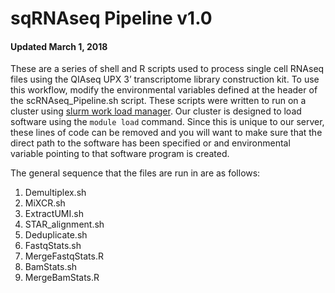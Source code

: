 # sqRNAseq Pipeline v1.0
#### Updated March 1, 2018
These are a series of shell and R scripts used to process single cell RNAseq files using the QIAseq UPX 3’ transcriptome library construction kit.  To use this workflow, modify the environmental variables defined at the header of the scRNAseq_Pipeline.sh script.  These scripts were written to run on a cluster using [slurm work load manager](https://slurm.schedmd.com).  Our cluster is designed to load software using the `module load` command.  Since this is unique to our server, these lines of code can be removed and you will want to make sure that the direct path to the software has been specified or and environmental variable pointing to that software program is created.

The general sequence that the files are run in are as follows:

1. Demultiplex.sh
2. MiXCR.sh
3. ExtractUMI.sh
4. STAR_alignment.sh
5. Deduplicate.sh
6. FastqStats.sh
7. MergeFastqStats.R
8. BamStats.sh
9. MergeBamStats.R


